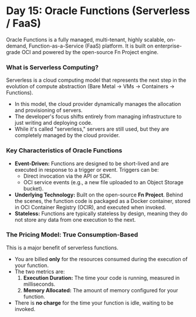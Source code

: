 # Day 15: Oracle Functions (Serverless / FaaS)

Oracle Functions is a fully managed, multi-tenant, highly scalable, on-demand, Function-as-a-Service (FaaS) platform. It is built on enterprise-grade OCI and powered by the open-source Fn Project engine.

### What is Serverless Computing?
Serverless is a cloud computing model that represents the next step in the evolution of compute abstraction (Bare Metal -> VMs -> Containers -> Functions).
-   In this model, the cloud provider dynamically manages the allocation and provisioning of servers.
-   The developer's focus shifts entirely from managing infrastructure to just writing and deploying code.
-   While it's called "serverless," servers are still used, but they are completely managed by the cloud provider.

### Key Characteristics of Oracle Functions
-   **Event-Driven:** Functions are designed to be short-lived and are executed in response to a trigger or event. Triggers can be:
    -   Direct invocation via the API or SDK.
    -   OCI service events (e.g., a new file uploaded to an Object Storage bucket).
-   **Underlying Technology:** Built on the open-source **Fn Project**. Behind the scenes, the function code is packaged as a Docker container, stored in OCI Container Registry (OCIR), and executed when invoked.
-   **Stateless:** Functions are typically stateless by design, meaning they do not store any data from one execution to the next.

### The Pricing Model: True Consumption-Based
This is a major benefit of serverless functions.
-   You are billed **only** for the resources consumed during the execution of your function.
-   The two metrics are:
    1.  **Execution Duration:** The time your code is running, measured in milliseconds.
    2.  **Memory Allocated:** The amount of memory configured for your function.
-   There is **no charge** for the time your function is idle, waiting to be invoked.
